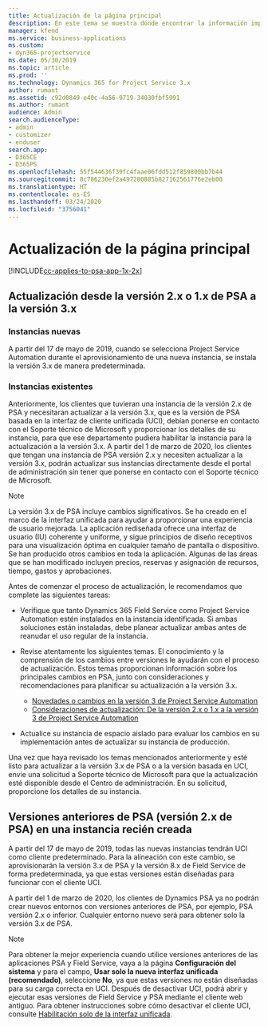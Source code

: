 ```yaml
---
title: Actualización de la página principal
description: En este tema se muestra dónde encontrar la información importante sobre las características nuevas y modificadas en Dynamics 365 Project Service Automation y el proceso para actualizar a la versión más reciente.
manager: kfend
ms.service: business-applications
ms.custom:
- dyn365-projectservice
ms.date: 05/30/2019
ms.topic: article
ms.prod: ''
ms.technology: Dynamics 365 for Project Service 3.x
author: rumant
ms.assetid: c92d0849-e40c-4a56-9719-34030fbf5991
ms.author: rumant
audience: Admin
search.audienceType:
- admin
- customizer
- enduser
search.app:
- D365CE
- D365PS
ms.openlocfilehash: 55f544636f39fc4faae06fdd512f859800bb7b44
ms.sourcegitcommit: 8c786230ef2a497280885b827162561776e2eb00
ms.translationtype: HT
ms.contentlocale: es-ES
ms.lasthandoff: 03/24/2020
ms.locfileid: "3756041"
---
```

# <a name="upgrade-home-page"></a>Actualización de la página principal

[!INCLUDE[cc-applies-to-psa-app-1x-2x](../includes/cc-applies-to-psa-app-1x-2x.md)]

## <a name="upgrade-from-psa-version-2x-or-1x-to-version-3x"></a>Actualización desde la versión 2.x o 1.x de PSA a la versión 3.x

### <a name="new-instances"></a>Instancias nuevas

A partir del 17 de mayo de 2019, cuando se selecciona Project Service Automation durante el aprovisionamiento de una nueva instancia, se instala la versión 3.x de manera predeterminada.

### <a name="existing-instances"></a>Instancias existentes

Anteriormente, los clientes que tuvieran una instancia de la versión 2.x de PSA y necesitaran actualizar a la versión 3.x, que es la versión de PSA basada en la interfaz de cliente unificada (UCI), debían ponerse en contacto con el Soporte técnico de Microsoft y proporcionar los detalles de su instancia, para que ese departamento pudiera habilitar la instancia para la actualización a la versión 3.x. A partir del 1 de marzo de 2020, los clientes que tengan una instancia de PSA versión 2.x y necesiten actualizar a la versión 3.x, podrán actualizar sus instancias directamente desde el portal de administración sin tener que ponerse en contacto con el Soporte técnico de Microsoft.  

> [!NOTE]
> La versión 3.x de PSA incluye cambios significativos. Se ha creado en el marco de la interfaz unificada para ayudar a proporcionar una experiencia de usuario mejorada. La aplicación rediseñada ofrece una interfaz de usuario (IU) coherente y uniforme, y sigue principios de diseño receptivos para una visualización óptima en cualquier tamaño de pantalla o dispositivo. Se han producido otros cambios en toda la aplicación. Algunas de las áreas que se han modificado incluyen precios, reservas y asignación de recursos, tiempo, gastos y aprobaciones.

Antes de comenzar el proceso de actualización, le recomendamos que complete las siguientes tareas:

- Verifique que tanto Dynamics 365 Field Service como Project Service Automation estén instalados en la instancia identificada. Si ambas soluciones están instaladas, debe planear actualizar ambas antes de reanudar el uso regular de la instancia.
- Revise atentamente los siguientes temas. El conocimiento y la comprensión de los cambios entre versiones le ayudarán con el proceso de actualización. Estos temas proporcionan información sobre los principales cambios en PSA, junto con consideraciones y recomendaciones para planificar su actualización a la versión 3.x.

    - [Novedades o cambios en la versión 3 de Project Service Automation](whats-new-changed-v3.md)
    - [Consideraciones de actualización: De la versión 2.x o 1.x a la versión 3 de Project Service Automation](upgrade-v3.md)

- Actualice su instancia de espacio aislado para evaluar los cambios en su implementación antes de actualizar su instancia de producción.

Una vez que haya revisado los temas mencionados anteriormente y esté listo para actualizar a la versión 3.x de PSA o a la versión basada en UCI, envíe una solicitud a Soporte técnico de Microsoft para que la actualización esté disponible desde el Centro de administración. En su solicitud, proporcione los detalles de su instancia.

## <a name="older-versions-of-psa-psa-version-2x-in-a-newly-created-instance"></a>Versiones anteriores de PSA (versión 2.x de PSA) en una instancia recién creada

A partir del 17 de mayo de 2019, todas las nuevas instancias tendrán UCI como cliente predeterminado. Para la alineación con este cambio, se aprovisionarán la versión 3.x de PSA y la versión 8.x de Field Service de forma predeterminada, ya que estas versiones están diseñadas para funcionar con el cliente UCI.

A partir del 1 de marzo de 2020, los clientes de Dynamics PSA ya no podrán crear nuevos entornos con versiones anteriores de PSA, por ejemplo, PSA versión 2.x o inferior. Cualquier entorno nuevo será para obtener solo la versión 3.x de PSA.

> [!NOTE]
> Para obtener la mejor experiencia cuando utilice versiones anteriores de las aplicaciones PSA y Field Service, vaya a la página **Configuración del sistema** y para el campo, **Usar solo la nueva interfaz unificada (recomendado)**, seleccione **No**, ya que estas versiones no están diseñadas para su carga correcta en UCI. Después de desactivar UCI, podrá abrir y ejecutar esas versiones de Field Service y PSA mediante el cliente web antiguo. Para obtener instrucciones sobre cómo desactivar el cliente UCI, consulte [Habilitación solo de la interfaz unificada](../admin/enable-unified-interface-only.md).
